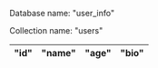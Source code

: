 Database name: "user_info"

Collection name: "users"

| "id" | "name" | "age" | "bio" |
|------|--------|-------|-------|
